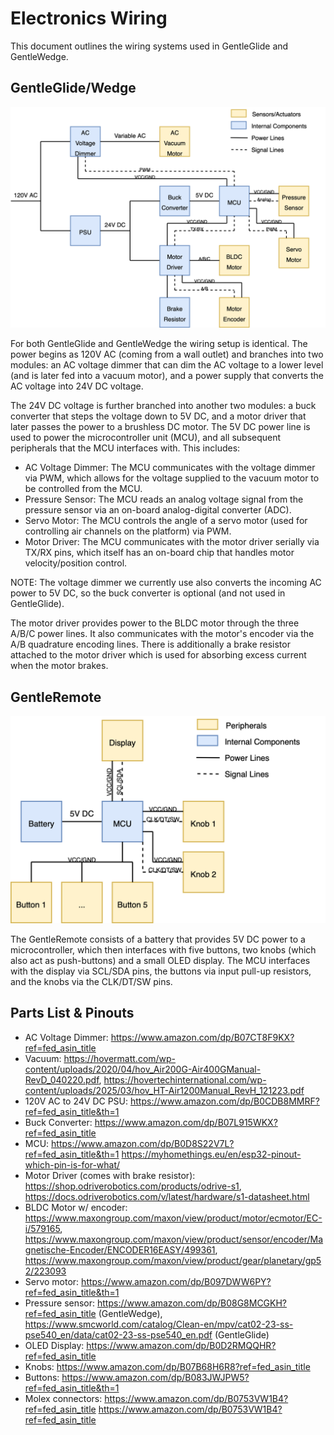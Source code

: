 # Electronics Wiring

This document outlines the wiring systems used in GentleGlide and GentleWedge.

## GentleGlide/Wedge

![](images/platform_wiring.png)

For both GentleGlide and GentleWedge the wiring setup is identical. The power begins as 120V AC (coming from a wall outlet) and branches into two modules: an AC voltage dimmer that can dim the AC voltage to a lower level (and is later fed into a vacuum motor), and a power supply that converts the AC voltage into 24V DC voltage.

The 24V DC voltage is further branched into another two modules: a buck converter that steps the voltage down to 5V DC, and a motor driver that later passes the power to a brushless DC motor. The 5V DC power line is used to power the microcontroller unit (MCU), and all subsequent peripherals that the MCU interfaces with. This includes:
- AC Voltage Dimmer: The MCU communicates with the voltage dimmer via PWM, which allows for the voltage supplied to the vacuum motor to be controlled from the MCU.
- Pressure Sensor: The MCU reads an analog voltage signal from the pressure sensor via an on-board analog-digital converter (ADC).
- Servo Motor: The MCU controls the angle of a servo motor (used for controlling air channels on the platform) via PWM.
- Motor Driver: The MCU communicates with the motor driver serially via TX/RX pins, which itself has an on-board chip that handles motor velocity/position control.

NOTE: The voltage dimmer we currently use also converts the incoming AC power to 5V DC, so the buck converter is optional (and not used in GentleGlide).

The motor driver provides power to the BLDC motor through the three A/B/C power lines. It also communicates with the motor's encoder via the A/B quadrature encoding lines. There is additionally a brake resistor attached to the motor driver which is used for absorbing excess current when the motor brakes.

## GentleRemote

![](images/remote_wiring.png)

The GentleRemote consists of a battery that provides 5V DC power to a microcontroller, which then interfaces with five buttons, two knobs (which also act as push-buttons) and a small OLED display. The MCU interfaces with the display via SCL/SDA pins, the buttons via input pull-up resistors, and the knobs via the CLK/DT/SW pins.

## Parts List & Pinouts

- AC Voltage Dimmer: https://www.amazon.com/dp/B07CT8F9KX?ref=fed_asin_title
- Vacuum: https://hovermatt.com/wp-content/uploads/2020/04/hov_Air200G-Air400GManual-RevD_040220.pdf, https://hovertechinternational.com/wp-content/uploads/2025/03/hov_HT-Air1200Manual_RevH_121223.pdf
- 120V AC to 24V DC PSU: https://www.amazon.com/dp/B0CDB8MMRF?ref=fed_asin_title&th=1
- Buck Converter: https://www.amazon.com/dp/B07L915WKX?ref=fed_asin_title
- MCU: https://www.amazon.com/dp/B0D8S22V7L?ref=fed_asin_title&th=1 https://myhomethings.eu/en/esp32-pinout-which-pin-is-for-what/
- Motor Driver (comes with brake resistor): https://shop.odriverobotics.com/products/odrive-s1, https://docs.odriverobotics.com/v/latest/hardware/s1-datasheet.html
- BLDC Motor w/ encoder: https://www.maxongroup.com/maxon/view/product/motor/ecmotor/EC-i/579165, https://www.maxongroup.com/maxon/view/product/sensor/encoder/Magnetische-Encoder/ENCODER16EASY/499361, https://www.maxongroup.com/maxon/view/product/gear/planetary/gp52/223093
- Servo motor: https://www.amazon.com/dp/B097DWW6PY?ref=fed_asin_title&th=1
- Pressure sensor: https://www.amazon.com/dp/B08G8MCGKH?ref=fed_asin_title (GentleWedge), https://www.smcworld.com/catalog/Clean-en/mpv/cat02-23-ss-pse540_en/data/cat02-23-ss-pse540_en.pdf (GentleGlide)
- OLED Display: https://www.amazon.com/dp/B0D2RMQQHR?ref=fed_asin_title
- Knobs: https://www.amazon.com/dp/B07B68H6R8?ref=fed_asin_title
- Buttons: https://www.amazon.com/dp/B083JWJPW5?ref=fed_asin_title&th=1
- Molex connectors: https://www.amazon.com/dp/B0753VW1B4?ref=fed_asin_title https://www.amazon.com/dp/B0753VW1B4?ref=fed_asin_title